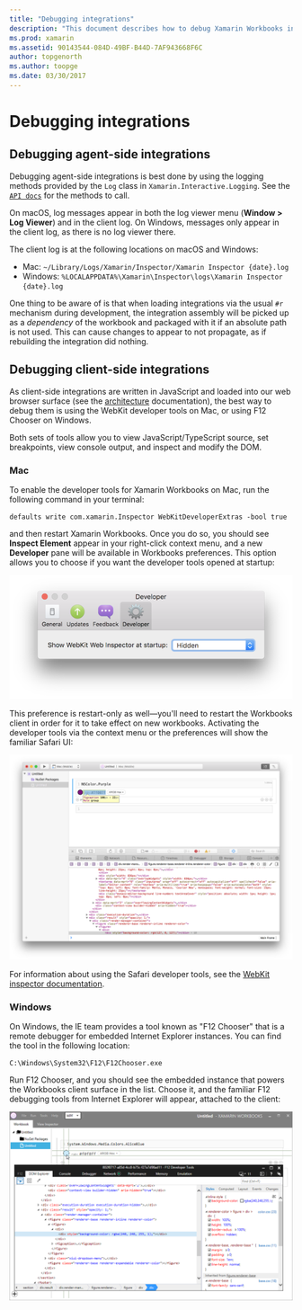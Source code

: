 ```yaml
---
title: "Debugging integrations"
description: "This document describes how to debug Xamarin Workbooks integrations, both agent-side and client-side on Windows and Mac."
ms.prod: xamarin
ms.assetid: 90143544-084D-49BF-B44D-7AF943668F6C
author: topgenorth
ms.author: toopge
ms.date: 03/30/2017
---
```


# Debugging integrations

## Debugging agent-side integrations

Debugging agent-side integrations is best done by using the logging methods
provided by the `Log` class in `Xamarin.Interactive.Logging`. See the
[`API docs`](https://developer.xamarin.com/api/type/Xamarin.Interactive.Logging.Log/) for the methods to call.

On macOS, log messages appear in both the log viewer menu (**Window > Log Viewer**)
and in the client log. On Windows, messages only appear in the client log,
as there is no log viewer there.

The client log is at the following locations on macOS and Windows:

- Mac: `~/Library/Logs/Xamarin/Inspector/Xamarin Inspector {date}.log`
- Windows: `%LOCALAPPDATA%\Xamarin\Inspector\logs\Xamarin Inspector {date}.log`

One thing to be aware of is that when loading integrations via the usual `#r` mechanism
during development, the integration assembly will be picked up as a _dependency_ of the
workbook and packaged with it if an absolute path is not used. This can cause changes to
appear to not propagate, as if rebuilding the integration did nothing.

## Debugging client-side integrations

As client-side integrations are written in JavaScript and loaded into our
web browser surface (see the [architecture](~/tools/workbooks/sdk/architecture.md) documentation), the best
way to debug them is using the WebKit developer tools on Mac, or using F12
Chooser on Windows.

Both sets of tools allow you to view JavaScript/TypeScript source, set breakpoints,
view console output, and inspect and modify the DOM.

### Mac

To enable the developer tools for Xamarin Workbooks on Mac, run the following
command in your terminal:

```shell
defaults write com.xamarin.Inspector WebKitDeveloperExtras -bool true
```

and then restart Xamarin Workbooks. Once you do so, you should see **Inspect Element** 
appear in your right-click context menu, and a new **Developer** pane
will be available in Workbooks preferences. This option allows you to choose if you want
the developer tools opened at startup:

[![Developer pane](debugging-images/developer-pane-small.png)](debugging-images/developer-pane.png#lightbox)

This preference is restart-only as well—you'll need to restart the Workbooks client
in order for it to take effect on new workbooks. Activating the developer tools via
the context menu or the preferences will show the familiar Safari UI:

[![Safari dev tools](debugging-images/mac-dev-tools.png)](debugging-images/mac-dev-tools.png#lightbox)

For information about using the Safari developer tools, see the
[WebKit inspector documentation][webkit-docs].

### Windows

On Windows, the IE team provides a tool known as "F12 Chooser" that is a remote
debugger for embedded Internet Explorer instances. You can find the tool in the
following location:

```shell
C:\Windows\System32\F12\F12Chooser.exe
```

Run F12 Chooser, and you should see the embedded instance that powers the Workbooks
client surface in the list. Choose it, and the familiar F12 debugging tools from Internet
Explorer will appear, attached to the client:

[![F12 tools](debugging-images/windows-dev-tools.png)](debugging-images/windows-dev-tools.png#lightbox)

[webkit-docs]: https://trac.webkit.org/wiki/WebInspector
